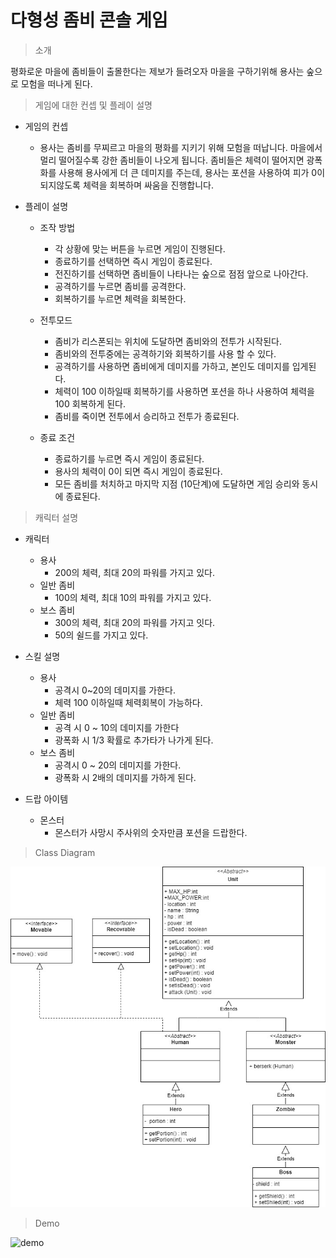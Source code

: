 # 다형성 좀비 콘솔 게임

> 소개
> 
  평화로운 마을에 좀비들이 출몰한다는 제보가 들려오자 마을을 구하기위해 용사는 숲으로 모험을 떠나게 된다.


> 게임에 대한 컨셉 및 플레이 설명
* 게임의 컨셉
  * 용사는 좀비를 무찌르고 마을의 평화를 지키기 위해 모험을 떠납니다. 마을에서 멀리 떨어질수록 강한 좀비들이 나오게 됩니다. 좀비들은 체력이 떨어지면 광폭화를 사용해 용사에게 더 큰 데미지를 주는데, 용사는 포션을 사용하여 피가 0이 되지않도록 체력을 회복하며 싸움을 진행합니다.
    
* 플레이 설명
  * 조작 방법
    * 각 상황에 맞는 버튼을 누르면 게임이 진행된다.
    * 종료하기를 선택하면 즉시 게임이 종료된다.
    * 전진하기를 선택하면 좀비들이 나타나는 숲으로 점점 앞으로 나아간다.
    * 공격하기를 누르면 좀비를 공격한다.
    * 회복하기를 누르면 체력을 회복한다.

  * 전투모드
    * 좀비가 리스폰되는 위치에 도달하면 좀비와의 전투가 시작된다.
    * 좀비와의 전투중에는 공격하기와 회복하기를 사용 할 수 있다.
    * 공격하기를 사용하면 좀비에게 데미지를 가하고, 본인도 데미지를 입게된다.
    * 체력이 100 이하일때 회복하기를 사용하면 포션을 하나 사용하여 체력을 100 회복하게 된다.
    * 좀비를 죽이면 전투에서 승리하고 전투가 종료된다.

  * 종료 조건
    * 종료하기를 누르면 즉시 게임이 종료된다.
    * 용사의 체력이 0이 되면 즉시 게임이 종료된다.
    * 모든 좀비를 처치하고 마지막 지점 (10단계)에 도달하면 게임 승리와 동시에 종료된다.

> 캐릭터 설명
* 캐릭터
    * 용사
        * 200의 체력, 최대 20의 파워를 가지고 있다.
    * 일반 좀비
        * 100의 체력, 최대 10의 파워를 가지고 있다.
    * 보스 좀비
        * 300의 체력, 최대 20의 파워를 가지고 잇다.
        * 50의 쉴드를 가지고 있다.

* 스킬 설명
    * 용사
        * 공격시 0~20의 데미지를 가한다.
        * 체력 100 이하일때 체력회복이 가능하다.
    * 일반 좀비
        * 공격 시 0 ~ 10의 데미지를 가한다
        * 광폭화 시 1/3 확률로 추가타가 나가게 된다.
    * 보스 좀비
        * 공격시 0 ~ 20의 데미지를 가한다.
        * 광폭화 시 2배의 데미지를 가하게 된다.
* 드랍 아이템
    * 몬스터
        * 몬스터가 사망시 주사위의 숫자만큼 포션을 드랍한다.
    
    

> Class Diagram

![diagram](zombie/image/zombie.jpg)

> Demo


![demo](zombie/image/zombieGameDemo.gif)

